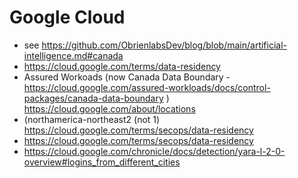# Google Cloud
- see https://github.com/ObrienlabsDev/blog/blob/main/artificial-intelligence.md#canada
- https://cloud.google.com/terms/data-residency
- Assured Workoads (now Canada Data Boundary - https://cloud.google.com/assured-workloads/docs/control-packages/canada-data-boundary ) https://cloud.google.com/about/locations
- (northamerica-northeast2 (not 1) https://cloud.google.com/terms/secops/data-residency
- https://cloud.google.com/terms/secops/data-residency
- https://cloud.google.com/chronicle/docs/detection/yara-l-2-0-overview#logins_from_different_cities
